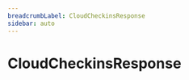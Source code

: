 ```yaml
---
breadcrumbLabel: CloudCheckinsResponse
sidebar: auto
---
```


# CloudCheckinsResponse

<ProxySummary/>

<ApiDocs/>
